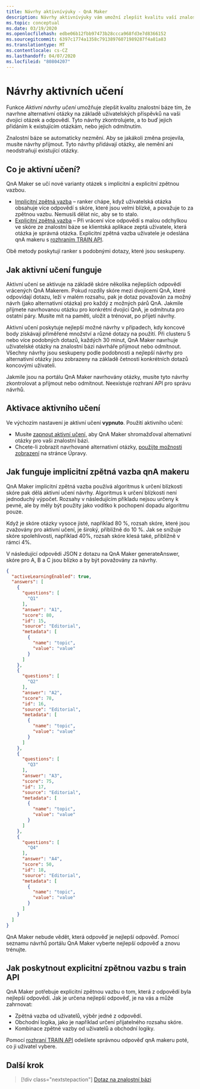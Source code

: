 ```yaml
---
title: Návrhy aktivnívýuky - QnA Maker
description: Návrhy aktivnívýuky vám umožní zlepšit kvalitu vaší znalostní báze tím, že navrhnete alternativní otázky založené na uživatelských podáních na dvojici otázek a odpovědí.
ms.topic: conceptual
ms.date: 03/19/2020
ms.openlocfilehash: edbe06b12fbb97473b28ccca968fd3e7d8366152
ms.sourcegitcommit: 6397c1774a1358c79138976071989287f4a81a83
ms.translationtype: MT
ms.contentlocale: cs-CZ
ms.lasthandoff: 04/07/2020
ms.locfileid: "80804207"
---
```

# <a name="active-learning-suggestions"></a>Návrhy aktivních učení

Funkce _Aktivní návrhy učení_ umožňuje zlepšit kvalitu znalostní báze tím, že navrhne alternativní otázky na základě uživatelských příspěvků na vaši dvojici otázek a odpovědí. Tyto návrhy zkontrolujete, a to buď jejich přidáním k existujícím otázkám, nebo jejich odmítnutím.

Znalostní báze se automaticky nezmění. Aby se jakákoli změna projevila, musíte návrhy přijmout. Tyto návrhy přidávají otázky, ale nemění ani neodstraňují existující otázky.

## <a name="what-is-active-learning"></a>Co je aktivní učení?

QnA Maker se učí nové varianty otázek s implicitní a explicitní zpětnou vazbou.

* [Implicitní zpětná vazba](#how-qna-makers-implicit-feedback-works) – ranker chápe, když uživatelská otázka obsahuje více odpovědí s skóre, které jsou velmi blízké, a považuje to za zpětnou vazbu. Nemusíš dělat nic, aby se to stalo.
* [Explicitní zpětná vazba](#how-you-give-explicit-feedback-with-the-train-api) – Při vrácení více odpovědí s malou odchylkou ve skóre ze znalostní báze se klientská aplikace zeptá uživatele, která otázka je správná otázka. Explicitní zpětná vazba uživatele je odeslána qnA makeru s [rozhraním TRAIN API](../How-to/improve-knowledge-base.md#train-api).

Obě metody poskytují ranker s podobnými dotazy, které jsou seskupeny.

## <a name="how-active-learning-works"></a>Jak aktivní učení funguje

Aktivní učení se aktivuje na základě skóre několika nejlepších odpovědí vrácených QnA Makerem. Pokud rozdíly skóre mezi dvojicemi QnA, které odpovídají dotazu, leží v malém rozsahu, pak je dotaz považován za možný návrh (jako alternativní otázka) pro každý z možných párů QnA. Jakmile přijmete navrhovanou otázku pro konkrétní dvojici QnA, je odmítnuta pro ostatní páry. Musíte mít na paměti, uložit a trénovat, po přijetí návrhy.

Aktivní učení poskytuje nejlepší možné návrhy v případech, kdy koncové body získávají přiměřené množství a různé dotazy na použití. Při clusteru 5 nebo více podobných dotazů, každých 30 minut, QnA Maker navrhuje uživatelské otázky na znalostní bázi návrháře přijmout nebo odmítnout. Všechny návrhy jsou seskupeny podle podobnosti a nejlepší návrhy pro alternativní otázky jsou zobrazeny na základě četnosti konkrétních dotazů koncovými uživateli.

Jakmile jsou na portálu QnA Maker navrhovány otázky, musíte tyto návrhy zkontrolovat a přijmout nebo odmítnout. Neexistuje rozhraní API pro správu návrhů.

## <a name="turn-on-active-learning"></a>Aktivace aktivního učení

Ve výchozím nastavení je aktivní učení **vypnuto**.
Použití aktivního učení:
* Musíte [zapnout aktivní učení,](../How-To/use-active-learning.md#turn-on-active-learning-for-alternate-questions) aby QnA Maker shromažďoval alternativní otázky pro vaši znalostní bázi.
* Chcete-li zobrazit navrhované alternativní otázky, [použijte možnosti zobrazení](../How-To/improve-knowledge-base.md#view-suggested-questions) na stránce Úpravy.

## <a name="how-qna-makers-implicit-feedback-works"></a>Jak funguje implicitní zpětná vazba qnA makeru

QnA Maker implicitní zpětná vazba používá algoritmus k určení blízkosti skóre pak dělá aktivní učení návrhy. Algoritmus k určení blízkosti není jednoduchý výpočet. Rozsahy v následujícím příkladu nejsou určeny k pevné, ale by měly být použity jako vodítko k pochopení dopadu algoritmu pouze.

Když je skóre otázky vysoce jisté, například 80 %, rozsah skóre, které jsou zvažovány pro aktivní učení, je široký, přibližně do 10 %. Jak se snižuje skóre spolehlivosti, například 40%, rozsah skóre klesá také, přibližně v rámci 4%.

V následující odpovědi JSON z dotazu na QnA Maker generateAnswer, skóre pro A, B a C jsou blízko a by být považovány za návrhy.

```json
{
  "activeLearningEnabled": true,
  "answers": [
    {
      "questions": [
        "Q1"
      ],
      "answer": "A1",
      "score": 80,
      "id": 15,
      "source": "Editorial",
      "metadata": [
        {
          "name": "topic",
          "value": "value"
        }
      ]
    },
    {
      "questions": [
        "Q2"
      ],
      "answer": "A2",
      "score": 78,
      "id": 16,
      "source": "Editorial",
      "metadata": [
        {
          "name": "topic",
          "value": "value"
        }
      ]
    },
    {
      "questions": [
        "Q3"
      ],
      "answer": "A3",
      "score": 75,
      "id": 17,
      "source": "Editorial",
      "metadata": [
        {
          "name": "topic",
          "value": "value"
        }
      ]
    },
    {
      "questions": [
        "Q4"
      ],
      "answer": "A4",
      "score": 50,
      "id": 18,
      "source": "Editorial",
      "metadata": [
        {
          "name": "topic",
          "value": "value"
        }
      ]
    }
  ]
}
```

QnA Maker nebude vědět, která odpověď je nejlepší odpověď. Pomocí seznamu návrhů portálu QnA Maker vyberte nejlepší odpověď a znovu trénujte.


## <a name="how-you-give-explicit-feedback-with-the-train-api"></a>Jak poskytnout explicitní zpětnou vazbu s train API

QnA Maker potřebuje explicitní zpětnou vazbu o tom, která z odpovědí byla nejlepší odpovědí. Jak je určena nejlepší odpověď, je na vás a může zahrnovat:

* Zpětná vazba od uživatelů, výběr jedné z odpovědí.
* Obchodní logika, jako je například určení přijatelného rozsahu skóre.
* Kombinace zpětné vazby od uživatelů a obchodní logiky.

Pomocí [rozhraní TRAIN API](https://docs.microsoft.com/rest/api/cognitiveservices/qnamakerruntime/runtime/train) odešlete správnou odpověď qnA makeru poté, co ji uživatel vybere.

## <a name="next-step"></a>Další krok

> [!div class="nextstepaction"]
> [Dotaz na znalostní bázi](query-knowledge-base.md)